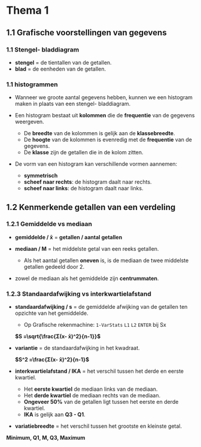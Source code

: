 # Thema 1

## 1.1 Grafische voorstellingen van gegevens

### 1.1 Stengel- bladdiagram

- **stengel** = de tientallen van de getallen.
- **blad** = de eenheden van de getallen.

### 1.1 histogrammen

- Wanneer we groote aantal gegevens hebben, kunnen we een histogram maken in plaats van een stengel- bladdiagram.

- Een histogram bestaat uit **kolommen** die de **frequentie** van de gegevens weergeven.
    - De **breedte** van de kolommen is gelijk aan de **klassebreedte**.
    - De **hoogte** van de kolommen is evenredig met de **frequentie** van de gegevens.
    - De **klasse** zijn de getallen die in de kolom zitten.

- De vorm van een histogram kan verschillende vormen aannemen:
    - **symmetrisch**
    - **scheef naar rechts**: de histogram daalt naar rechts.
    - **scheef naar links**: de histogram daalt naar links.

## 1.2 Kenmerkende getallen van een verdeling

### 1.2.1 Gemiddelde vs mediaan

- **gemiddelde / x̄** = **getallen / aantal getallen**
- **mediaan / M** = het middelste getal van een reeks getallen.
    - Als het aantal getallen **oneven** is, is de mediaan de twee middelste getallen gedeeld door 2.

- zowel de mediaan als het gemiddelde zijn **centrummaten**.


### 1.2.3 Standaardafwijking vs interkwartielafstand

- **standaardafwijking / s** = de gemiddelde afwijking van de getallen ten opzichte van het gemiddelde.
    - Op Grafische rekenmachine: `1-VarStats` `L1` `L2` `ENTER` bij Sx

    **$S =\sqrt{\frac{Σ(x- x̄)^2}{n-1}}$**

- **variantie** = de standaardafwijking in het kwadraat.

    **$S^2 =\frac{Σ(x- x̄)^2}{n-1}$**

- **interkwartielafstand / IKA** = het verschil tussen het derde en eerste kwartiel.
    - Het **eerste kwartiel** de mediaan links van de mediaan.
    - Het **derde kwartiel** de mediaan rechts van de mediaan.
    - **Ongeveer 50%** van de getallen ligt tussen het eerste en derde kwartiel.
    - **IKA** is gelijk aan **Q3 - Q1**.

- **variatiebreedte** = het verschil tussen het grootste en kleinste getal.

**Minimum, Q1, M, Q3, Maximum**

